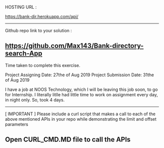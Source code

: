 HOSTING URL :  

https://bank-dir.herokuapp.com/api/

-----------------------------------------------------------------------------------------------
Github repo link to your solution :

https://github.com/Max143/Bank-directory-search-App
-----------------------------------------------------------------------------------------------
Time taken to complete this exercise.

Project Assigning Date: 27the of Aug 2019
Project Submission Date: 31the of Aug 2019

I have a job at NOOS Technology, which I will be leaving this job soon, to go for Internship. 
I literally litlle had little time to work on assignment every day, in night only. So, took 4 days.


-----------------------------------------------------------------------------------------------
[ IMPORTANT ] Please include a curl script that makes a call to each of the above mentioned APIs in your repo while demonstrating the limit and offset parameters

Open CURL_CMD.MD file to call the APIs
-------------------------------------------------------------------------------------------------